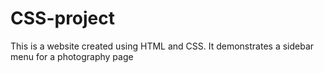 # CSS-project
This is a website created using HTML and CSS. It demonstrates a sidebar menu for a photography page
